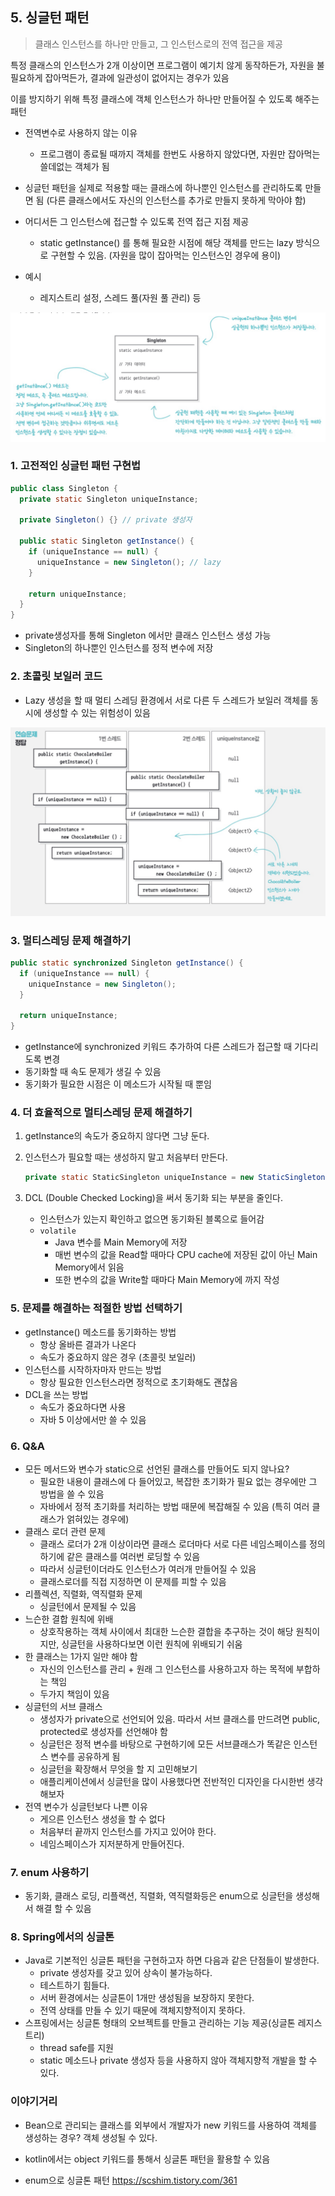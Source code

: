 ## 5. 싱글턴 패턴

> 클래스 인스턴스를 하나만 만들고, 그 인스턴스로의 전역 접근을 제공

특정 클래스의 인스턴스가 2개 이상이면 프로그램이 예기치 않게 동작하든가, 자원을 불필요하게 잡아먹든가, 결과에 일관성이 없어지는 경우가 있음

이를 방지하기 위해 특정 클래스에 객체 인스턴스가 하나만 만들어질 수 있도록 해주는 패턴

- 전역변수로 사용하지 않는 이유
  - 프로그램이 종료될 때까지 객체를 한번도 사용하지 않았다면, 자원만 잡아먹는 쓸데없는 객체가 됨
- 싱글턴 패턴을 실제로 적용할 때는 클래스에 하나뿐인 인스턴스를 관리하도록 만들면 됨 (다른 클래스에서도 자신의 인스턴스를 추가로 만들지 못하게 막아야 함)
- 어디서든 그 인스턴스에 접근할 수 있도록 전역 접근 지점 제공
  - static getInstance() 를 통해 필요한 시점에 해당 객체를 만드는 lazy 방식으로 구현할 수 있음. (자원을 많이 잡아먹는 인스턴스인 경우에 용이)

- 예시

  - 레지스트리 설정, 스레드 풀(자원 풀 관리) 등

    

![image-20220710192023902](images/image-20220710192023902.png)



### 1. 고전적인 싱글턴 패턴 구현법

```java
public class Singleton {
  private static Singleton uniqueInstance;

  private Singleton() {} // private 생성자

  public static Singleton getInstance() {
    if (uniqueInstance == null) {
      uniqueInstance = new Singleton(); // lazy
    }

    return uniqueInstance;
  }
}
```

- private생성자를 통해 Singleton 에서만 클래스 인스턴스 생성 가능
- Singleton의 하나뿐인 인스턴스를 정적 변수에 저장



### 2. 초콜릿 보일러 코드

- Lazy 생성을 할 때 멀티 스레딩 환경에서 서로 다른 두 스레드가 보일러 객체를 동시에 생성할 수 있는 위험성이 있음

![image-20220710192411434](images/image-20220710192411434.png)



### 3. 멀티스레딩 문제 해결하기

```java
public static synchronized Singleton getInstance() {
  if (uniqueInstance == null) {
    uniqueInstance = new Singleton();
  }

  return uniqueInstance;
}
```

- getInstance에 synchronized 키워드 추가하여 다른 스레드가 접근할 때 기다리도록 변경
- 동기화할 때 속도 문제가 생길 수 있음
- 동기화가 필요한 시점은 이 메소드가 시작될 때 뿐임



### 4. 더 효율적으로 멀티스레딩 문제 해결하기

1. getInstance의 속도가 중요하지 않다면 그냥 둔다.

2. 인스턴스가 필요할 때는 생성하지 말고 처음부터 만든다.

   ```java
   private static StaticSingleton uniqueInstance = new StaticSingleton();
   ```

3. DCL (Double Checked Locking)을 써서 동기화 되는 부분을 줄인다.
   - 인스턴스가 있는지 확인하고 없으면 동기화된 블록으로 들어감
   - `volatile` 
     -  Java 변수를 Main Memory에 저장
     - 매번 변수의 값을 Read할 때마다 CPU cache에 저장된 값이 아닌 Main Memory에서 읽음
     - 또한 변수의 값을 Write할 때마다 Main Memory에 까지 작성



### 5. 문제를 해결하는 적절한 방법 선택하기

- getInstance() 메소드를 동기화하는 방법
  - 항상 올바른 결과가 나온다
  - 속도가 중요하지 않은 경우 (초콜릿 보일러)
- 인스턴스를 시작하자마자 만드는 방법
  - 항상 필요한 인스턴스라면 정적으로 초기화해도 괜찮음
- DCL을 쓰는 방법
  - 속도가 중요하다면 사용
  - 자바 5 이상에서만 쓸 수 있음



### 6. Q&A

- 모든 메서드와 변수가 static으로 선언된 클래스를 만들어도 되지 않나요?
  - 필요한 내용이 클래스에 다 들어있고, 복잡한 초기화가 필요 없는 경우에만 그 방법을 쓸 수 있음
  - 자바에서 정적 초기화를 처리하는 방법 때문에 복잡해질 수 있음 (특히 여러 클래스가 얽혀있는 경우에)
- 클래스 로더 관련 문제
  - 클래스 로더가 2개 이상이라면 클래스 로더마다 서로 다른 네임스페이스를 정의하기에 같은 클래스를 여러번 로딩할 수 있음
  - 따라서 싱글턴이더라도 인스턴스가 여러개 만들어질 수 있음
  - 클래스로더를 직접 지정하면 이 문제를 피할 수 있음
- 리플렉션, 직렬화, 역직렬화 문제
  - 싱글턴에서 문제될 수 있음
- 느슨한 결합 원칙에 위배
  - 상호작용하는 객체 사이에서 최대한 느슨한 결합을 추구하는 것이 해당 원칙이지만, 싱글턴을 사용하다보면 이런 원칙에 위배되기 쉬움
- 한 클래스는 1가지 일만 해야 함
  - 자신의 인스턴스를 관리 + 원래 그 인스턴스를 사용하고자 하는 목적에 부합하는 책임
  - 두가지 책임이 있음
- 싱글턴의 서브 클래스
  - 생성자가 private으로 선언되어 있음. 따라서 서브 클래스를 만드려면 public, protected로 생성자를 선언해야 함
  - 싱글턴은 정적 변수를 바탕으로 구현하기에 모든 서브클래스가 똑같은 인스턴스 변수를 공유하게 됨
  - 싱글턴을 확장해서 무엇을 할 지 고민해보기
  - 애플리케이션에서 싱글턴을 많이 사용했다면 전반적인 디자인을 다시한번 생각해보자
- 전역 변수가 싱글턴보다 나쁜 이유
  - 게으른 인스턴스 생성을 할 수 없다
  - 처음부터 끝까지 인스턴스를 가지고 있어야 한다.
  - 네임스페이스가 지저분하게 만들어진다.



### 7. enum 사용하기

- 동기화, 클래스 로딩, 리플랙션, 직렬화, 역직렬화등은 enum으로 싱글턴을 생성해서 해결 할 수 있음



### 8. Spring에서의 싱글톤

- Java로 기본적인 싱글톤 패턴을 구현하고자 하면 다음과 같은 단점들이 발생한다.
  - private 생성자를 갖고 있어 상속이 불가능하다.
  - 테스트하기 힘들다.
  - 서버 환경에서는 싱글톤이 1개만 생성됨을 보장하지 못한다.
  - 전역 상태를 만들 수 있기 때문에 객체지향적이지 못하다.
- 스프링에서는 싱글톤 형태의 오브젝트를 만들고 관리하는 기능 제공(싱글톤 레지스트리)
  - thread safe를 지원
  - static 메소드나 private 생성자 등을 사용하지 않아 객체지향적 개발을 할 수 있다.



### 이야기거리

- Bean으로 관리되는 클래스를 외부에서 개발자가 new 키워드를 사용하여 객체를 생성하는 경우? 객체 생성될 수 있다.

- kotlin에서는 object 키워드를 통해서 싱글톤 패턴을 활용할 수 있음
- enum으로 싱글톤 패턴 https://scshim.tistory.com/361